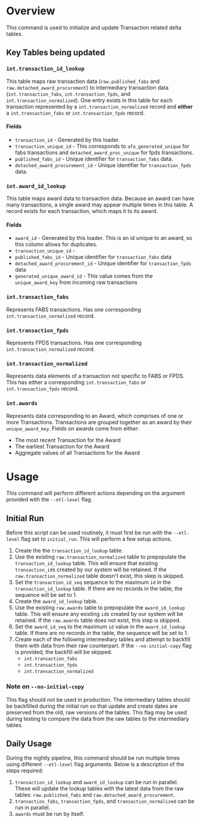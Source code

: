 # Overview
This command is used to initialize and update Transaction related delta tables.
## Key Tables being updated
### `int.transaction_id_lookup` 
This table maps raw transaction data (`raw.published_fabs` and `raw.detached_award_procurement`) to intermediary transaction data (`int.transaction_fabs`, `int.transaction_fpds`, and `int.transaction_normalized`). One entry exists in this table for each transaction represented by a `int.transaction_normalized` record and **either** a `int.transaction_fabs` or `int.transaction_fpds` record.

#### Fields
- `transaction_id` - Generated by this loader.
- `transaction_unique_id` - This corresponds to `afa_generated_unique` for fabs transactions and `detached_award_proc_unique` for fpds transactions.
- `published_fabs_id` - Unique identifier for `transaction_fabs` data.
- `detached_award_procurement_id` - Unique identifier for `transaction_fpds` data.

### `int.award_id_lookup`
This table maps award data to transaction data. Because an award can have many transactions, a single award may appear multiple times in this table. A record exists for each transaction, which maps it to its award.

#### Fields
- `award_id` - Generated by this loader. This is an id unique to an award, so this column allows for duplicates.
- `transaction_unique_id` - 
- `published_fabs_id` - Unique identifier for `transaction_fabs` data
- `detached_award_procurement_id` - Unique identifier for `transaction_fpds` data
- `generated_unique_award_id` - This value comes from the `unique_award_key` from incoming raw transactions

### `int.transaction_fabs`
Represents FABS transactions. Has one corresponding `int.transaction_normalized` record.
### `int.transaction_fpds`
Represents FPDS transactions. Has one corresponding `int.transaction_normalized` record.
### `int.transaction_normalized`
Represents data elements of a transaction not specific to FABS or FPDS. This has either a corresponding `int.transaction_fabs` or `int.transaction_fpds` record.
### `int.awards`
Represents data corresponding to an Award, which comprises of one or more Transactions. Transactions are grouped together as an award by their `unique_award_key`. Fields on awards come from either:
- The most recent Transaction for the Award
- The earliest Transaction for the Award
- Aggregate values of all Transactions for the Award

# Usage

This command will perform different actions depending on the argument provided with the `--etl-level` flag. 

## Initial Run
Before this script can be used routinely, it must first be run with the `--etl-level` flag set to `initial_run`. This will perform a few setup actions.

1. Create the the `transaction_id_lookup` table.
2. Use the existing `raw.transaction_normalized` table to prepopulate the `transaction_id_lookup` table. This will ensure that existing `transaction_id`s created by our system will be retained. If the `raw.transaction_normalized` table doesn't exist, this skep is skipped.
3. Set the `transaction_id_seq` sequence to the maximum `id` in the `transaction_id_lookup` table. If there are no records in the table, the sequence will be set to 1.
4. Create the `award_id_lookup` table.
5. Use the existing `raw.awards` table to prepopulate the `award_id_lookup` table. This will ensure any existing `id`s created by our system will be retained. If the `raw.awards` table does not exist, this step is skipped.
6. Set the `award_id_seq` to the maximum `id` value in the `award_id_lookup` table. If there are no records in the table, the sequence will be set to 1. 
7. Create each of the following intermediary tables and attempt to backfill them with data from their raw counterpart. If the `--no-initial-copy` flag is provided, the backfill will be skipped.
    - `int.transaction_fabs`
    - `int.transaction_fpds`
    - `int.transaction_normalized`

### Note on `--no-initial-copy`
This flag should not be used in production. The intermediary tables should be backfilled during the initial run so that update and create dates are preserved from the old, raw versions of the tables.
This flag may be used during testing to compare the data from the raw tables to the intermediary tables.

## Daily Usage

During the nightly pipeline, this command should be run multiple times using different `--etl-level` flag arguments. Below is a description of the steps required:
1. `transaction_id_lookup` and `award_id_lookup` can be run in parallel. These will update the lookup tables with the latest data from the raw tables: `raw.published_fabs` and `raw.detached_award_procurement`.
2. `transaction_fabs`, `transaction_fpds`, and `transaction_normalized` can be run in parallel.
3. `awards` must be run by itself.